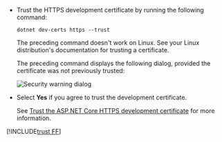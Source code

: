 ---
---
* Trust the HTTPS development certificate by running the following command:

  ```dotnetcli
  dotnet dev-certs https --trust
  ```
  
  The preceding command doesn't work on Linux. See your Linux distribution's documentation for trusting a certificate.

  The preceding command displays the following dialog, provided the certificate was not previously trusted:

  ![Security warning dialog](~/getting-started/_static/cert.png)

* Select **Yes** if you agree to trust the development certificate.

  See [Trust the ASP.NET Core HTTPS development certificate](xref:security/enforcing-ssl#trust-the-aspnet-core-https-development-certificate-on-windows-and-macos) for more information.
  
[!INCLUDE[trust FF](~/includes/trust-ff.md)]